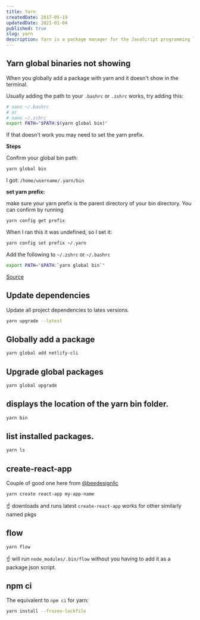 ```yaml
---
title: Yarn
createdDate: 2017-05-19
updatedDate: 2021-01-04
published: true
slug: yarn
description: Yarn is a package manager for the JavaScript programming language.
---
```


## Yarn global binaries not showing

When you globally add a package with yarn and it doesn't show in the
terminal.

Usually adding the path to your `.bashrc` or `.zshrc` works, try
adding this:

```bash
# nano ~/.bashrc
# or
# nano ~/.zshrc
export PATH="$PATH:$(yarn global bin)"
```

If that doesn't work you may need to set the yarn prefix.

**Steps**

Confirm your global bin path:

```bash
yarn global bin
```

I got: `/home/username/.yarn/bin`

**set yarn prefix:**

make sure your yarn prefix is the parent directory of your bin
directory. You can confirm by running

```bash
yarn config get prefix
```

When I ran this it was undefined, so I set it:

```bash
yarn config set prefix ~/.yarn
```

Add the following to `~/.zshrc` or `~/.bashrc`

```bash
export PATH="$PATH:`yarn global bin`"
```

[Source](https://stackoverflow.com/a/53879534/1138354)

## Update dependencies

Update all project dependencies to lates versions.

```bash
yarn upgrade --latest
```

## Globally add a package

```bash
yarn global add netlify-cli
```

## Upgrade global packages

```bash
yarn global upgrade
```

## displays the location of the yarn bin folder.

```bash
yarn bin
```

## list installed packages.

```bash
yarn ls
```

## create-react-app

Couple of good one here from
[@beedesignllc](https://twitter.com/beedesignllc)

```bash
yarn create react-app my-app-name
```

☝️ downloads and runs latest `create-react-app` works for other
similarly named pkgs

## flow

```bash
yarn flow
```

☝️ will run `node_modules/.bin/flow` without you having to add it as a
package.json script.

## npm ci

The equivalent to `npm ci` for yarn:

```bash
yarn install --frozen-lockfile
```
